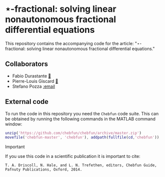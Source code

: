 # ⋆-fractional: solving linear nonautonomous fractional differential equations

This repository contains the accompanying code for the article: "⋆-fractional: solving linear nonautonomous fractional differential equations."

## Collaborators

- Fabio Durastante [:email:](fabio.durastante@unipi.it)
- Pierre-Louis Giscard [:email:](giscard@univ-littoral.fr)
- Stefano Pozza [:email](pozza@karlin.mff.cuni.cz)

## External code

To run the code in this repository you need the `Chebfun` code suite. This can be obtained by running the following commands in the MATLAB command window:
```matlab
unzip('https://github.com/chebfun/chebfun/archive/master.zip')
movefile('chebfun-master', 'chebfun'), addpath(fullfile(cd,'chebfun')), savepath
```

> [!IMPORTANT]
> If you use this code in a scientific publication it is important to cite:
> ```
> T. A. Driscoll, N. Hale, and L. N. Trefethen, editors, Chebfun Guide, Pafnuty Publications, Oxford, 2014. 
> ```
